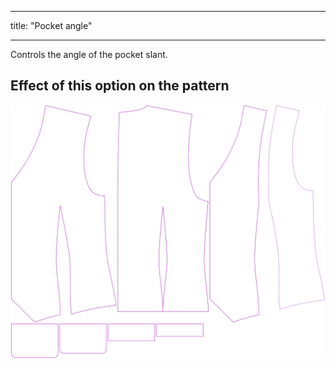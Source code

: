 - - -
title: "Pocket angle"
- - -

Controls the angle of the pocket slant.

## Effect of this option on the pattern

![This image shows the effect of this option by superimposing several variants that have a different value for this option](wahid_pocketangle_sample.svg "Effect of this option on the pattern")
